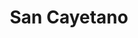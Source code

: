 ---
title: "San Cayetano"
url: /ciudad-autonoma-de-buenos-aires/san-cayetano-alvarez-jonte/
shop: panadería
---